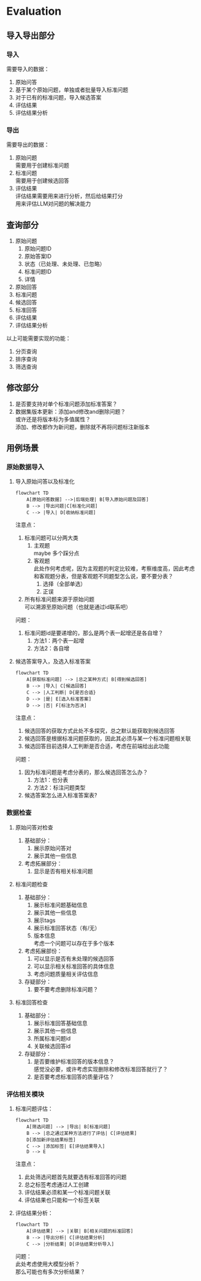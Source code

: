 # Evaluation

## 导入导出部分

### 导入

需要导入的数据：  

1. 原始问答
2. 基于某个原始问题，单独或者批量导入标准问题
3. 对于已有的标准问题，导入候选答案
4. 评估结果  
5. 评估结果分析  

### 导出

需要导出的数据：  

1. 原始问题  
    需要用于创建标准问题  
2. 标准问题  
    需要用于创建候选回答
3. 评估结果  
    评估结果需要用来进行分析，然后给结果打分  
    用来评估LLM对问题的解决能力  

## 查询部分

1. 原始问题
    1. 原始问题ID  
    2. 原始答案ID  
    3. 状态（已处理、未处理、已忽略）  
    4. 标准问题ID  
    5. 详情  
2. 原始回答
3. 标准问题
4. 候选回答
5. 标准回答  
6. 评估结果  
7. 评估结果分析  

以上可能需要实现的功能：  

1. 分页查询  
2. 排序查询  
3. 筛选查询  

## 修改部分

1. 是否要支持对单个标准问题添加标准答案？  
2. 数据集版本更新：添加and修改and删除问题？  
    或许还是将版本标为多值属性？  
    添加、修改都作为新问题，删除就不再将问题标注新版本  

## 用例场景

### 原始数据导入

1. 导入原始问答以及标准化

    ```mermaid
    flowchart TD
        A[原始问答数据] -->|后端处理| B[导入原始问题及回答]
        B --> |导出问题|C[标准化问题]
        C --> |导入| D[收纳标准问题]
    ```

    注意点：  
    1. 标准问题可以分两大类  
        1. 主观题  
            maybe 多个踩分点  
        2. 客观题  
            此处作何考虑呢，因为主观题的判定比较难，考察维度高，因此考虑和客观题分表，但是客观题不同题型怎么说，要不要分表？  
            1. 选择（全部单选）  
            2. 正误  
    2. 所有标准问题来源于原始问题  
        可以溯源至原始问题（也就是通过id联系吧）  

    问题：  
    1. 标准问题id是要递增的，那么是两个表一起增还是各自增？  
        1. 方法1：两个表一起增  
        2. 方法2：各自增  

2. 候选答案导入，及选入标准答案  

    ```mermaid
    flowchart TD
        A[获取标准问题] --> |总之某种方式| B[得到候选回答]
        B --> |导入| C[候选回答]
        C --> |人工判断| D{是否合适}
        D --> |是| E[选入标准答案]
        D --> |否| F[标注为否决]
    ```

    注意点：  
    1. 候选回答的获取方式此处不多探究，总之默认能获取到候选回答  
    2. 候选回答是根据标准问题获取的，因此其必须与某一个标准问题相关联  
    3. 候选回答目前选择人工判断是否合适，考虑在前端给出此功能  

    问题：  
    1. 因为标准问题是考虑分表的，那么候选回答怎么办？  
        1. 方法1：也分表
        2. 方法2：标注问题类型  
    2. 候选答案怎么进入标准答案表?  

### 数据检查

1. 原始问答对检查  
    1. 基础部分：  
        1. 展示原始问答对  
        2. 展示其他一些信息  
    2. 考虑拓展部分：  
        1. 显示是否有相关标准问题  

2. 标准问题检查
    1. 基础部分：  
        1. 展示标准问题基础信息  
        2. 展示其他一些信息
        3. 展示tags
        4. 展示标准回答状态（有/无）  
        5. 版本信息  
            考虑一个问题可以存在于多个版本  
    2. 考虑拓展部份：
        1. 可以显示是否有未处理的候选回答  
        2. 可以显示相关标准回答的具体信息  
        3. 考虑问题质量相关评估信息  
    3. 存疑部分：  
        1. 要不要考虑删除标准问题？  

3. 标准回答检查
    1. 基础部分：  
        1. 展示标准回答基础信息
        2. 展示其他一些信息
        3. 所属标准问题id
        4. 关联候选回答id
    2. 存疑部分：
        1. 是否要维护标准回答的版本信息？  
            感觉没必要，或许考虑实现删除和修改标准回答就行了？  
        2. 是否要考虑标准回答的质量评估？  

### 评估相关模块

1. 标准问题评估：  

    ```mermaid
    flowchart TD
        A[筛选问题] --> |导出| B[标准问题]
        B --> |总之通过某种方法进行了评估| C[评估结果]
        D[添加新评估结果标签]
        C --> |添加标签| E[评估结果导入]
        D --> E
    ```

    注意点：  
    1. 此处筛选问题首先就要选有标准回答的问题  
    2. 总之标签考虑通过人工创建  
    3. 评估结果必须和某一个标准问题关联  
    4. 评估结果也只能和一个标签关联  

2. 评估结果分析：  

    ```mermaid
    flowchart TD
        A[评估结果] --> |关联| B[相关问题的标准回答]
        B --> |导出分析| C[评估结果分析]
        C --> |分析结果| D[评估结果分析导入]
    ```

    问题：  
    此处考虑使用大模型分析？  
    那么可能也有多次分析结果？  
